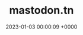 ---
layout: server
title:  mastodon.tn
date:   2023-01-03 00:00:09 +0000
country: tn
country_name: Tunisia
continent: africa
description: Réseau social décentralisé propulsé par Mastodon.
banner: https://mastodon.tn/system/site_uploads/files/000/000/002/@1x/6e02478b750e93bf.png
users: 36
statuses: 1182
---